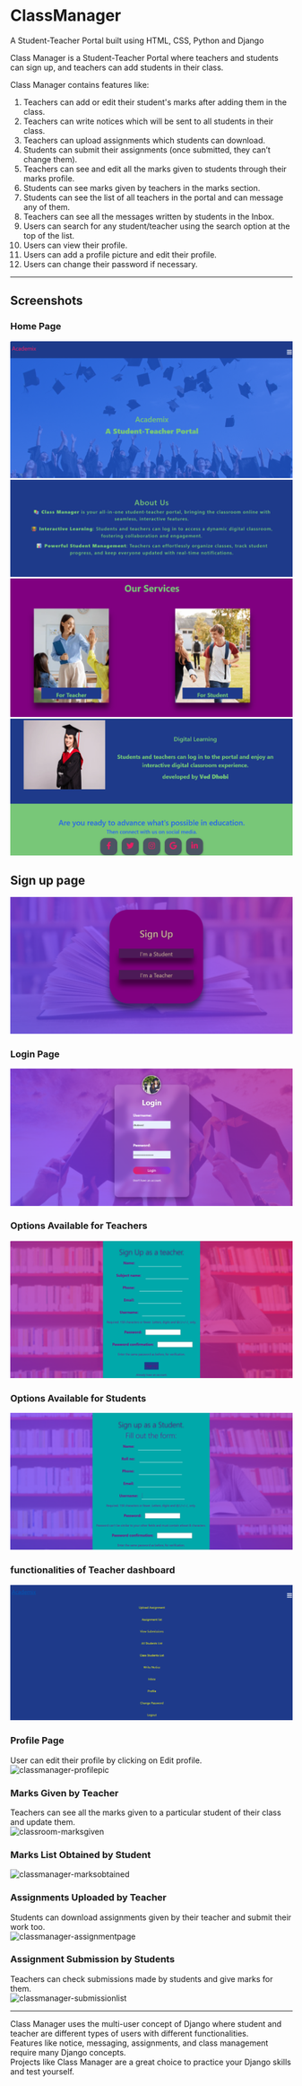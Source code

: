 # ClassManager
A Student-Teacher Portal built using HTML, CSS, Python and Django

Class Manager is a Student-Teacher Portal where teachers and students can sign up, and teachers can add students in their class.

Class Manager contains features like:
1. Teachers can add or edit their student's marks after adding them in the class.
2. Teachers can write notices which will be sent to all students in their class.
3. Teachers can upload assignments which students can download.
4. Students can submit their assignments (once submitted, they can’t change them).
5. Teachers can see and edit all the marks given to students through their marks profile.
6. Students can see marks given by teachers in the marks section.
7. Students can see the list of all teachers in the portal and can message any of them.
8. Teachers can see all the messages written by students in the Inbox.
9. Users can search for any student/teacher using the search option at the top of the list.
10. Users can view their profile.
11. Users can add a profile picture and edit their profile.
12. Users can change their password if necessary.

---

## Screenshots

### Home Page
![classmanager-homepage](https://github.com/jayeshdhobi/Academix/blob/main/classmanager/static/images/photos/first.png)
![classmanager-homepage](https://github.com/jayeshdhobi/Academix/blob/main/classmanager/static/images/photos/about%20us.png)
![classmanager-homepage](https://github.com/jayeshdhobi/Academix/blob/main/classmanager/static/images/photos/our%20service.png)
![classmanager-homepage1](https://github.com/jayeshdhobi/Academix/blob/main/classmanager/static/images/photos/last.png)

## Sign up page
![classmanager](https://github.com/jayeshdhobi/Academix/blob/main/classmanager/static/images/photos/sign%20up.png)

### Login Page
![classmanager-loginpage](https://github.com/jayeshdhobi/Academix/blob/main/classmanager/static/images/photos/login.png)

### Options Available for Teachers
![classmanager-teacheroptions](https://github.com/jayeshdhobi/Academix/blob/main/classmanager/static/images/photos/t1.png)

### Options Available for Students
![classmanager-studentsoptionlist](https://github.com/jayeshdhobi/Academix/blob/main/classmanager/static/images/photos/s1.png)

### functionalities of  Teacher dashboard
![classmanager](https://github.com/jayeshdhobi/Academix/blob/main/classmanager/static/images/photos/final.png)

### Profile Page
User can edit their profile by clicking on Edit profile.  
![classmanager-profilepic](https://user-images.githubusercontent.com/59278577/85335035-f34d3080-b4f9-11ea-9478-bc4632798eef.PNG)

### Marks Given by Teacher
Teachers can see all the marks given to a particular student of their class and update them.  
![classroom-marksgiven](https://user-images.githubusercontent.com/59278577/85335383-8d14dd80-b4fa-11ea-8257-797c5a0fe52a.PNG)

### Marks List Obtained by Student
![classmanager-marksobtained](https://user-images.githubusercontent.com/59278577/85335564-d6fdc380-b4fa-11ea-8219-09d40f96f8e7.PNG)

### Assignments Uploaded by Teacher
Students can download assignments given by their teacher and submit their work too.  
![classmanager-assignmentpage](https://user-images.githubusercontent.com/59278577/85335929-6c995300-b4fb-11ea-883d-48ab096dd89a.PNG)

### Assignment Submission by Students
Teachers can check submissions made by students and give marks for them.  
![classmanager-submissionlist](https://user-images.githubusercontent.com/59278577/85335777-2e039880-b4fb-11ea-8d7d-0edc517ac11e.PNG)

---

Class Manager uses the multi-user concept of Django where student and teacher are different types of users with different functionalities.  
Features like notice, messaging, assignments, and class management require many Django concepts.  
Projects like Class Manager are a great choice to practice your Django skills and test yourself.
